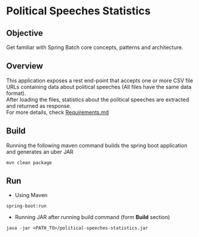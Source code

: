 # Political Speeches Statistics

## Objective 
Get familiar with Spring Batch core concepts, patterns and architecture.

## Overview
This application exposes a rest end-point that accepts one or more CSV file URLs containing data about political speeches (All files have the same data format).  
After loading the files, statistics about the political speeches are extracted and returned as response.  
For more details, check [Requirements.md](./Requirements.md)


## Build

Running the following maven command builds the spring boot application and generates an uber JAR

```
mvn clean package
```

## Run
* Using Maven
  
```
spring-boot:run
```

* Running JAR after running build command (form <b>Build</b> section)

```
java -jar <PATH_TO>/political-speeches-statistics.jar
```